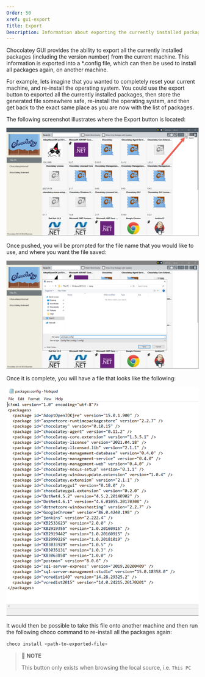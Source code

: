 ```yaml
---
Order: 50
xref: gui-export
Title: Export
Description: Information about exporting the currently installed packages
---
```


Chocolatey GUI provides the ability to export all the currently installed packages (including the version number) from the current machine.  This information is exported into a *.config file, which can then be used to install all packages again, on another machine.

For example, lets imagine that you wanted to completely reset your current machine, and re-install the operating system.  You could use the export button to exported all the currently installed packages, then store the generated file somewhere safe, re-install the operating system, and then get back to the exact same place as you are now with the list of packages.

The following screenshot illustrates where the Export button is located:

![Show where the Export button is located within the User Interface](/assets/images/chocolatey-gui/user_interface_main-window_action_export_1.png "Show where the Export button is located within the User Interface")

Once pushed, you will be prompted for the file name that you would like to use, and where you want the file saved:

![Show the save file dialog that is opened when the Export button is clicked](/assets/images/chocolatey-gui/user_interface_main-window_action_export_2.png "Show the save file dialog that is opened when the Export button is clicked")

Once it is complete, you will have a file that looks like the following:

![Show the contents of the file that is generated when the Export operation is completed](/assets/images/chocolatey-gui/user_interface_main-window_action_export_3.png "Show the contents of the file that is generated when the Export operation is completed")

It would then be possible to take this file onto another machine and then run the following choco command to re-install all the packages again:

```powershell
choco install <path-to-exported-file>
```

> :memo: **NOTE**
>
> This button only exists when browsing the local source, i.e. `This PC`